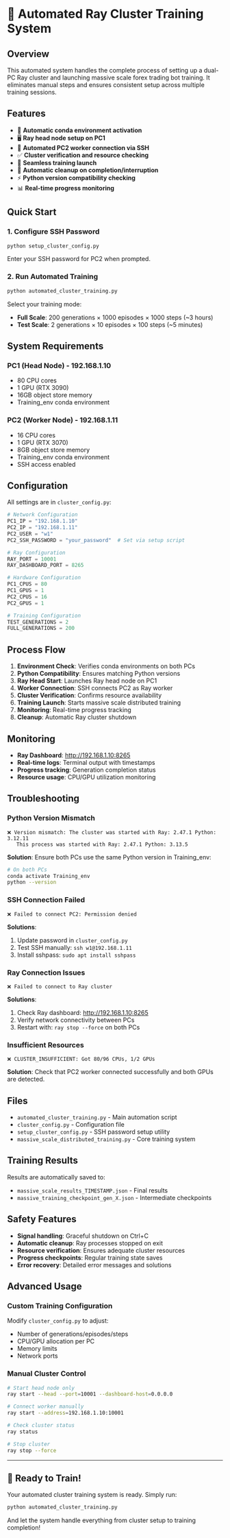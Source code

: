 # 🤖 Automated Ray Cluster Training System

## Overview

This automated system handles the complete process of setting up a dual-PC Ray cluster and launching massive scale forex trading bot training. It eliminates manual steps and ensures consistent setup across multiple training sessions.

## Features

- 🐍 **Automatic conda environment activation**
- 🖥️ **Ray head node setup on PC1**
- 🔗 **Automated PC2 worker connection via SSH**
- ✅ **Cluster verification and resource checking**
- 🚀 **Seamless training launch**
- 🧹 **Automatic cleanup on completion/interruption**
- ⚡ **Python version compatibility checking**
- 📊 **Real-time progress monitoring**

## Quick Start

### 1. Configure SSH Password

```bash
python setup_cluster_config.py
```

Enter your SSH password for PC2 when prompted.

### 2. Run Automated Training

```bash
python automated_cluster_training.py
```

Select your training mode:
- **Full Scale**: 200 generations × 1000 episodes × 1000 steps (~3 hours)
- **Test Scale**: 2 generations × 10 episodes × 100 steps (~5 minutes)

## System Requirements

### PC1 (Head Node) - 192.168.1.10
- 80 CPU cores
- 1 GPU (RTX 3090)
- 16GB object store memory
- Training_env conda environment

### PC2 (Worker Node) - 192.168.1.11
- 16 CPU cores
- 1 GPU (RTX 3070)
- 8GB object store memory
- Training_env conda environment
- SSH access enabled

## Configuration

All settings are in `cluster_config.py`:

```python
# Network Configuration
PC1_IP = "192.168.1.10"
PC2_IP = "192.168.1.11"
PC2_USER = "w1"
PC2_SSH_PASSWORD = "your_password"  # Set via setup script

# Ray Configuration
RAY_PORT = 10001
RAY_DASHBOARD_PORT = 8265

# Hardware Configuration
PC1_CPUS = 80
PC1_GPUS = 1
PC2_CPUS = 16
PC2_GPUS = 1

# Training Configuration
TEST_GENERATIONS = 2
FULL_GENERATIONS = 200
```

## Process Flow

1. **Environment Check**: Verifies conda environments on both PCs
2. **Python Compatibility**: Ensures matching Python versions
3. **Ray Head Start**: Launches Ray head node on PC1
4. **Worker Connection**: SSH connects PC2 as Ray worker
5. **Cluster Verification**: Confirms resource availability
6. **Training Launch**: Starts massive scale distributed training
7. **Monitoring**: Real-time progress tracking
8. **Cleanup**: Automatic Ray cluster shutdown

## Monitoring

- **Ray Dashboard**: http://192.168.1.10:8265
- **Real-time logs**: Terminal output with timestamps
- **Progress tracking**: Generation completion status
- **Resource usage**: CPU/GPU utilization monitoring

## Troubleshooting

### Python Version Mismatch
```
❌ Version mismatch: The cluster was started with Ray: 2.47.1 Python: 3.12.11
   This process was started with Ray: 2.47.1 Python: 3.13.5
```

**Solution**: Ensure both PCs use the same Python version in Training_env:
```bash
# On both PCs
conda activate Training_env
python --version
```

### SSH Connection Failed
```
❌ Failed to connect PC2: Permission denied
```

**Solutions**:
1. Update password in `cluster_config.py`
2. Test SSH manually: `ssh w1@192.168.1.11`
3. Install sshpass: `sudo apt install sshpass`

### Ray Connection Issues
```
❌ Failed to connect to Ray cluster
```

**Solutions**:
1. Check Ray dashboard: http://192.168.1.10:8265
2. Verify network connectivity between PCs
3. Restart with: `ray stop --force` on both PCs

### Insufficient Resources
```
❌ CLUSTER_INSUFFICIENT: Got 80/96 CPUs, 1/2 GPUs
```

**Solution**: Check that PC2 worker connected successfully and both GPUs are detected.

## Files

- `automated_cluster_training.py` - Main automation script
- `cluster_config.py` - Configuration file
- `setup_cluster_config.py` - SSH password setup utility
- `massive_scale_distributed_training.py` - Core training system

## Training Results

Results are automatically saved to:
- `massive_scale_results_TIMESTAMP.json` - Final results
- `massive_training_checkpoint_gen_X.json` - Intermediate checkpoints

## Safety Features

- **Signal handling**: Graceful shutdown on Ctrl+C
- **Automatic cleanup**: Ray processes stopped on exit
- **Resource verification**: Ensures adequate cluster resources
- **Progress checkpoints**: Regular training state saves
- **Error recovery**: Detailed error messages and solutions

## Advanced Usage

### Custom Training Configuration

Modify `cluster_config.py` to adjust:
- Number of generations/episodes/steps
- CPU/GPU allocation per PC
- Memory limits
- Network ports

### Manual Cluster Control

```bash
# Start head node only
ray start --head --port=10001 --dashboard-host=0.0.0.0

# Connect worker manually
ray start --address=192.168.1.10:10001

# Check cluster status
ray status

# Stop cluster
ray stop --force
```

---

## 🚀 Ready to Train!

Your automated cluster training system is ready. Simply run:

```bash
python automated_cluster_training.py
```

And let the system handle everything from cluster setup to training completion!
